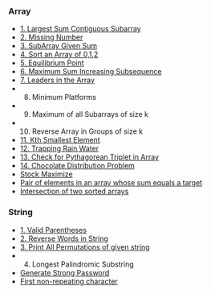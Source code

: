### Array
- [1. Largest Sum Contiguous Subarray](array/largest-sum-contiguous-subarray.md)
- [2. Missing Number](array/missing-number.md)
- [3. SubArray Given Sum](array/subarray-given-sum.md)
- [4. Sort an Array of 0,1,2](array/sort-012.md)
- [5. Equilibrium Point](array/equilibrium-point.md)
- [6. Maximum Sum Increasing Subsequence](array/maximum-sum-increasing-subsequence.md)
- [7. Leaders in the Array](array/leaders-in-the-array.md)
- 8. Minimum Platforms
- 9. Maximum of all Subarrays of size k
- 10. Reverse Array in Groups of size k
- [11. Kth Smallest Element](array/kth-smallest.md)
- [12. Trapping Rain Water](array/trapping-rain-water.md)
- [13. Check for Pythagorean Triplet in Array](array/pythagorean-triplet.md)
- [14. Chocolate Distribution Problem](array/chocolate-distribution.md)
- [Stock Maximize](array/stock-maximize.md)
- [Pair of elements in an array whose sum equals a target](array/sum-equals-target.md)
- [Intersection of two sorted arrays](array/intersection-two-sorted-arrays.md)

### String
- [1. Valid Parentheses](string/valid-parentheses.md)
- [2. Reverse Words in String](string/reverse-words-in-string.md)
- [3. Print All Permutations of given string](string/permuatations.md)
- 4. Longest Palindromic Substring
- [Generate Strong Password](string/generate-password.md)
- [First non-repeating character](first)